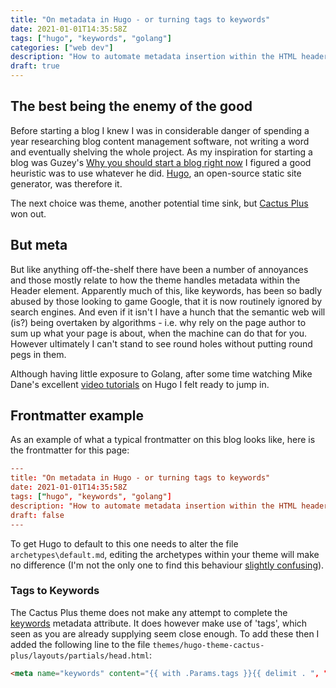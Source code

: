```yaml
---
title: "On metadata in Hugo - or turning tags to keywords"
date: 2021-01-01T14:35:58Z
tags: ["hugo", "keywords", "golang"]
categories: ["web dev"]
description: "How to automate metadata insertion within the HTML header using Hugo open-source static site generator"
draft: true
---
```


## The best being the enemy of the good

Before starting a blog I knew I was in considerable danger of spending a year researching blog content management software, not writing a word and eventually shelving the whole project.  As my inspiration for starting a blog was Guzey's [Why you should start a blog right now](https://guzey.com/personal/why-have-a-blog/) I figured a good heuristic was to use whatever he did.  [Hugo](https://gohugo.io/), an open-source static site generator, was therefore it.

The next choice was theme, another potential time sink, but [Cactus Plus](https://themes.gohugo.io/hugo-theme-cactus-plus/) won out.

## But meta

But like anything off-the-shelf there have been a number of annoyances and those mostly relate to how the theme handles metadata within the Header element.  Apparently much of this, like keywords, has been so badly abused by those looking to game Google, that it is now routinely ignored by search engines.  And even if it isn't I have a hunch that the semantic web will (is?) being overtaken by algorithms - i.e. why rely on the page author to sum up what your page is about, when the machine can do that for you.  However ultimately I can't stand to see round holes without putting round pegs in them.

Although having little exposure to Golang, after some time watching Mike Dane's excellent [video tutorials](https://www.mikedane.com/static-site-generators/hugo/) on Hugo I felt ready to jump in.

## Frontmatter example

As an example of what a typical frontmatter on this blog looks like, here is the frontmatter for this page:

```toml
---
title: "On metadata in Hugo - or turning tags to keywords"
date: 2021-01-01T14:35:58Z
tags: ["hugo", "keywords", "golang"]
description: "How to automate metadata insertion within the HTML header using Hugo open-source static site generator"
draft: false
---
```

To get Hugo to default to this one needs to alter the file `archetypes\default.md`, editing the archetypes within your theme will make no difference (I'm not the only one to find this behaviour [slightly confusing](https://discourse.gohugo.io/t/hugo-doesnt-use-theme-archetypes/8382)).

### Tags to Keywords

The Cactus Plus theme does not make any attempt to complete the [keywords](https://html.spec.whatwg.org/multipage/semantics.html#meta-keywords) metadata attribute.  It does however make use of 'tags', which seen as you are already supplying seem close enough.  To add these then I added the following line to the file `themes/hugo-theme-cactus-plus/layouts/partials/head.html`:

```html
<meta name="keywords" content="{{ with .Params.tags }}{{ delimit . ", "}}{{ end }}" />
```

